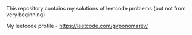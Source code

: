 This repository contains my solutions of leetcode problems (but not from very beginning)

My leetcode profile - https://leetcode.com/gvponomarev/